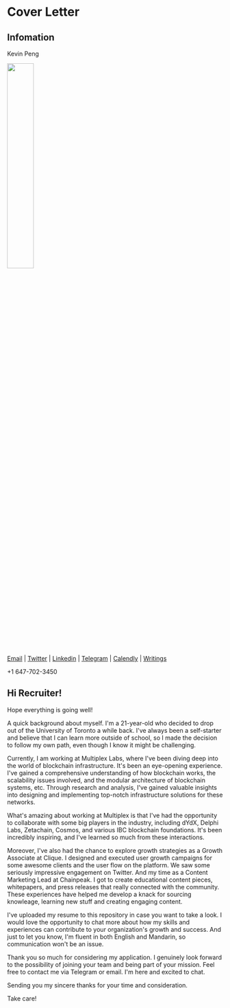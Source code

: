 # Cover Letter
## Infomation

Kevin Peng

<img src="https://github.com/kays0x/Resume/assets/48529172/e56ebad3-44fa-487b-aa4f-3336159bc98f" width="35%" height="35%">

[Email](kevin.peng@mail.com) | [Twitter](https://www.twitter.com/kayslitt) | [Linkedin](https://www.linkedin.com/in/kevinpeng0x/) | [Telegram](https://www.t.me/kays0x)  | [Calendly](https://www.calendly.com/loopman/kevin-peng) | [Writings](https://kevinotion.notion.site/02a0e10c785f4e7989f90ec982184765?v=30b9fcb2b9d04f41b3baaa7dd840b3e3&pvs=4)

+1 647-702-3450

## Hi Recruiter!

Hope everything is going well!

A quick background about myself. I'm a 21-year-old who decided to drop out of the University of Toronto a while back. I've always been a self-starter and believe that I can learn more outside of school, so I made the decision to follow my own path, even though I know it might be challenging.

Currently, I am working at Multiplex Labs, where I've been diving deep into the world of blockchain infrastructure. It's been an eye-opening experience. I've gained a comprehensive understanding of how blockchain works, the scalability issues involved, and the modular architecture of blockchain systems, etc. Through research and analysis, I've gained valuable insights into designing and implementing top-notch infrastructure solutions for these networks.

What's amazing about working at Multiplex is that I've had the opportunity to collaborate with some big players in the industry, including dYdX, Delphi Labs, Zetachain, Cosmos, and various IBC blockchain foundations. It's been incredibly inspiring, and I've learned so much from these interactions.

Moreover, I've also had the chance to explore growth strategies as a Growth Associate at Clique. I designed and executed user growth campaigns for some awesome clients and the user flow on the platform. We saw some seriously impressive engagement on Twitter. And my time as a Content Marketing Lead at Chainpeak. I got to create educational content pieces, whitepapers, and press releases that really connected with the community. These experiences have helped me develop a knack for sourcing knowleage, learning new stuff and creating engaging content.

I've uploaded my resume to this repository in case you want to take a look. I would love the opportunity to chat more about how my skills and experiences can contribute to your organization's growth and success. And just to let you know, I'm fluent in both English and Mandarin, so communication won't be an issue.

Thank you so much for considering my application. I genuinely look forward to the possibility of joining your team and being part of your mission. Feel free to contact me via Telegram or email. I'm here and excited to chat.

Sending you my sincere thanks for your time and consideration.

Take care!

